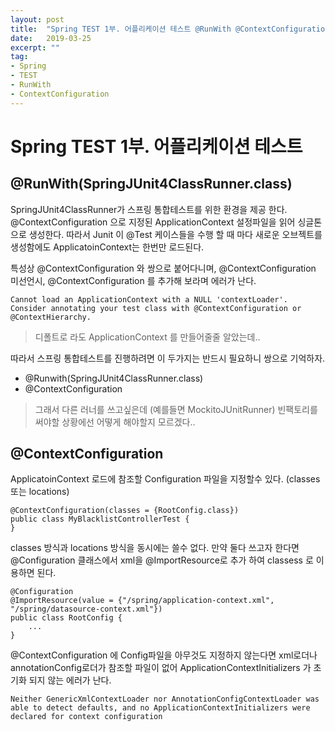 ```yaml
---
layout: post
title:  "Spring TEST 1부. 어플리케이션 테스트 @RunWith @ContextConfiguration"
date:   2019-03-25
excerpt: ""
tag:
- Spring
- TEST
- RunWith
- ContextConfiguration
---
```


# Spring TEST 1부.  어플리케이션 테스트
## @RunWith(SpringJUnit4ClassRunner.class)

SpringJUnit4ClassRunner가 스프링 통합테스트를 위한 환경을 제공 한다.
@ContextConfiguration 으로 지정된 ApplicationContext 설정파일을 읽어 싱글톤으로 생성한다. 따라서 Junit 이 @Test 케이스들을 수행 할 때 마다 새로운 오브젝트를 생성함에도 ApplicatoinContext는 한번만 로드된다.

특성상 @ContextConfiguration 와 쌍으로 붙어다니며, @ContextConfiguration 미선언시, @ContextConfiguration 를 추가해 보라며 에러가 난다.
```
Cannot load an ApplicationContext with a NULL 'contextLoader'. Consider annotating your test class with @ContextConfiguration or @ContextHierarchy.
```
> 디폴트로 라도 ApplicationContext 를 만들어줄줄 알았는데..

따라서 스프링 통합테스트를 진행하려면 이 두가지는 반드시 필요하니 쌍으로 기억하자.
- @Runwith(SpringJUnit4ClassRunner.class)
- @ContextConfiguration 

> 그래서 다른 러너를 쓰고싶은데 (예를들면 MockitoJUnitRunner) 빈팩토리를 써야할 상황에선 어떻게 해야할지 모르겠다.. 


## @ContextConfiguration
ApplicatoinContext 로드에 참조할 Configuration 파일을 지정할수 있다. (classes 또는 locations)
```
@ContextConfiguration(classes = {RootConfig.class})  
public class MyBlacklistControllerTest {
}
```
classes 방식과  locations 방식을 동시에는 쓸수 없다. 만약 둘다 쓰고자 한다면 @Configuration 클래스에서 xml을 @ImportResource로 추가 하여 classess 로 이용하면 된다.
```
@Configuration
@ImportResource(value = {"/spring/application-context.xml", "/spring/datasource-context.xml"})  
public class RootConfig {
	...
}
```
@ContextConfiguration 에 Config파일을 아무것도 지정하지 않는다면 xml로더나 annotationConfig로더가 참조할 파일이 없어 ApplicationContextInitializers 가 초기화 되지 않는 에러가 난다.
```
Neither GenericXmlContextLoader nor AnnotationConfigContextLoader was able to detect defaults, and no ApplicationContextInitializers were declared for context configuration 
```
